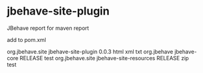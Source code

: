 jbehave-site-plugin
===================

JBehave report for maven report

add to pom.xml

<reporting>
	<plugins>
		<plugin>
			<groupId>org.jbehave.site</groupId>
			<artifactId>jbehave-site-plugin</artifactId>
			<version>0.0.3</version>
			<configuration>
				<formats>
					<format>html</format>
					<format>xml</format>
					<format>txt</format>
				</formats>
			</configuration>
		</plugin>
</reporting>
<dependencies>
	<dependency>
		<groupId>org.jbehave</groupId>
		<artifactId>jbehave-core</artifactId>
		<version>RELEASE</version>
		<scope>test</scope>
	</dependency>
	<dependency>
		<groupId>org.jbehave.site</groupId>
		<artifactId>jbehave-site-resources</artifactId>
		<version>RELEASE</version>
		<type>zip</type>
		<scope>test</scope>
	</dependency>
</dependencies>
